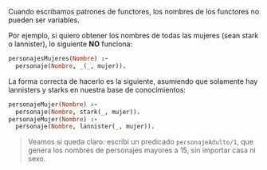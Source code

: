 Cuando escribamos patrones de functores, los nombres de los functores no pueden ser variables.

Por ejemplo, si quiero obtener los nombres de todas las mujeres (sean stark o lannister), lo siguiente **NO** funciona:

```prolog
personajesMujeres(Nombre) :-
  personaje(Nombre, _(_, mujer)).
```

La forma correcta de hacerlo es la siguiente, asumiendo que solamente hay lannisters y starks en nuestra base de conocimientos:

```prolog
personajeMujer(Nombre) :-
  personaje(Nombre, stark(_, mujer)).
personajeMujer(Nombre) :-
  personaje(Nombre, lannister(_, mujer)).
```

> Veamos si queda claro: escribí un predicado `personajeAdulto/1`, que genera los nombres de personajes mayores a 15, sin importar casa ni sexo.